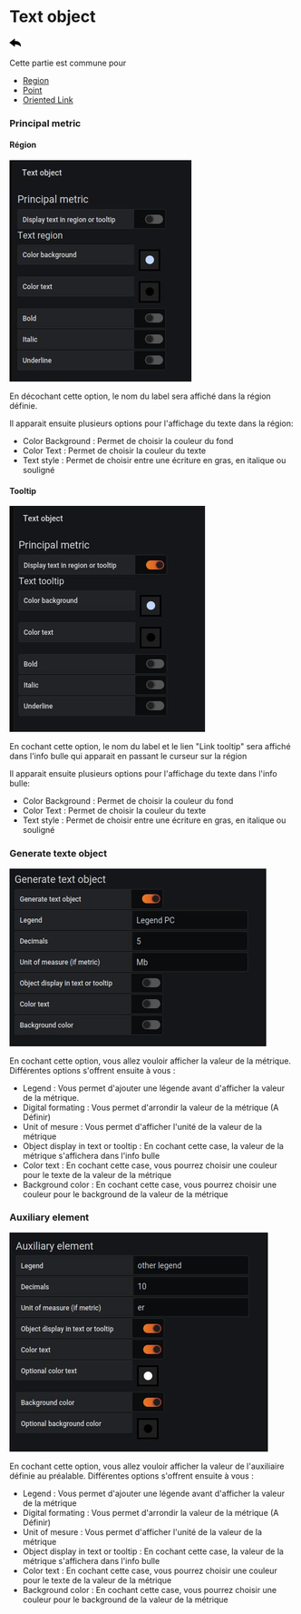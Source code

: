 # Text object

[![](../../screenshots/other/Go-back.png)](coordinates.md)

Cette partie est commune pour

- [Region](coordinates-space-region.md)
- [Point](coordinates-space-point.md)
- [Oriented Link](coordinates-space-link.md)

### Principal metric

#### Région

![text object](../../screenshots/editor/coordinates/text-object/textobject-principal-region.jpg)

En décochant cette option, le nom du label sera affiché dans la région définie.

Il apparait ensuite plusieurs options pour l'affichage du texte dans la région:

- Color Background : Permet de choisir la couleur du fond
- Color Text : Permet de choisir la couleur du texte
- Text style : Permet de choisir entre une écriture en gras, en italique ou souligné

#### Tooltip

![text object](../../screenshots/editor/coordinates/text-object/textobject-principal-tooltips.jpg)

En cochant cette option, le nom du label et le lien "Link tooltip" sera affiché dans l'info bulle qui apparait en passant le curseur sur la région

Il apparait ensuite plusieurs options pour l'affichage du texte dans l'info bulle:

- Color Background : Permet de choisir la couleur du fond
- Color Text : Permet de choisir la couleur du texte
- Text style : Permet de choisir entre une écriture en gras, en italique ou souligné

### Generate texte object

![text object](../../screenshots/editor/coordinates/text-object/textobject-generate.jpg)

En cochant cette option, vous allez vouloir afficher la valeur de la métrique. Différentes options s'offrent ensuite à vous :

- Legend : Vous permet d'ajouter une légende avant d'afficher la valeur de la métrique.
- Digital formating : Vous permet d'arrondir la valeur de la métrique (A Définir)
- Unit of mesure : Vous permet d'afficher l'unité de la valeur de la métrique
- Object display in text or tooltip : En cochant cette case, la valeur de la métrique s'affichera dans l'info bulle
- Color text : En cochant cette case, vous pourrez choisir une couleur pour le texte de la valeur de la métrique
- Background color : En cochant cette case, vous pourrez choisir une couleur pour le background de la valeur de la métrique

### Auxiliary element

![text object](../../screenshots/editor/coordinates/text-object/textobject-auxiliary.jpg)

En cochant cette option, vous allez vouloir afficher la valeur de l'auxiliaire définie au préalable. Différentes options s'offrent ensuite à vous :

- Legend : Vous permet d'ajouter une légende avant d'afficher la valeur de la métrique
- Digital formating : Vous permet d'arrondir la valeur de la métrique (A Définir)
- Unit of mesure : Vous permet d'afficher l'unité de la valeur de la métrique
- Object display in text or tooltip : En cochant cette case, la valeur de la métrique s'affichera dans l'info bulle
- Color text : En cochant cette case, vous pourrez choisir une couleur pour le texte de la valeur de la métrique
- Background color : En cochant cette case, vous pourrez choisir une couleur pour le background de la valeur de la métrique
